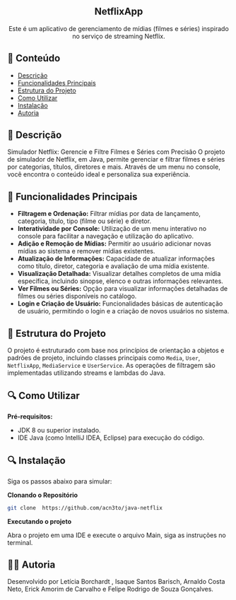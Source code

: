 <div align="center">
  <h2>NetflixApp</h2>
   <div>
     Este é um aplicativo de gerenciamento de mídias (filmes e séries) inspirado no serviço de streaming Netflix.
    </div>
</div>

## 📌 Conteúdo

- [Descrição](#-descrição)
- [Funcionalidades Principais](#-funcionalidades-principais)
- [Estrutura do Projeto](#-estrutura-do-projeto)
- [Como Utilizar](#-como-utilizar)
- [Instalação](#-instalação)
- [Autoria](#-autoria)

## 📖 Descrição

Simulador Netflix: Gerencie e Filtre Filmes e Séries com Precisão
O projeto de simulador de Netflix, em Java, permite gerenciar e filtrar filmes e séries por categorias, títulos, diretores e mais. Através de um menu no console, você encontra o conteúdo ideal e personaliza sua experiência.

## 🧠 Funcionalidades Principais

- **Filtragem e Ordenação:** Filtrar mídias por data de lançamento, categoria, título, tipo (filme ou série) e diretor.
- **Interatividade por Console:** Utilização de um menu interativo no console para facilitar a navegação e utilização do aplicativo.
- **Adição e Remoção de Mídias:** Permitir ao usuário adicionar novas mídias ao sistema e remover mídias existentes.
- **Atualização de Informações:** Capacidade de atualizar informações como título, diretor, categoria e avaliação de uma mídia existente.
- **Visualização Detalhada:** Visualizar detalhes completos de uma mídia específica, incluindo sinopse, elenco e outras informações relevantes.
- **Ver Filmes ou Séries:** Opção para visualizar informações detalhadas de filmes ou séries disponíveis no catálogo.
- **Login e Criação de Usuário:** Funcionalidades básicas de autenticação de usuário, permitindo o login e a criação de novos usuários no sistema.


## 🚀 Estrutura do Projeto

O projeto é estruturado com base nos princípios de orientação a objetos e padrões de projeto, incluindo classes principais como `Media`, `User`, `NetflixApp`, `MediaService` e `UserService`. As operações de filtragem são implementadas utilizando streams e lambdas do Java.

## 🔍 Como Utilizar

**Pré-requisitos:**
- JDK 8 ou superior instalado.
- IDE Java (como IntelliJ IDEA, Eclipse) para execução do código.
  
## 🔍 Instalação

Siga os passos abaixo para simular:

**Clonando o Repositório**

```bash
git clone  https://github.com/acn3to/java-netflix
```

**Executando o projeto**

Abra o projeto em uma IDE e execute o arquivo Main, siga as instruções no terminal.

## ✍🏻 Autoria
Desenvolvido por Letícia Borchardt , Isaque Santos Barisch, Arnaldo Costa Neto, Erick Amorim de Carvalho e Felipe Rodrigo de Souza Gonçalves.
